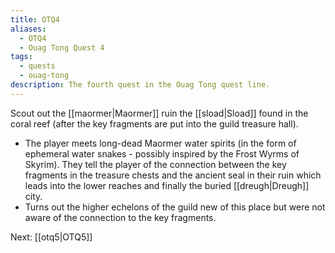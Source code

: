 ```yaml
---
title: OTQ4
aliases:
  - OTQ4
  - Ouag Tong Quest 4
tags:
  - quests
  - ouag-tong
description: The fourth quest in the Ouag Tong quest line.
---
```

Scout out the [[maormer|Maormer]] ruin the [[sload|Sload]] found in the coral reef (after the key fragments are put into the guild treasure hall).

- The player meets long-dead Maormer water spirits (in the form of ephemeral water snakes - possibly inspired by the Frost Wyrms of Skyrim). They tell the player of the connection between the key fragments in the treasure chests and the ancient seal in their ruin which leads into the lower reaches and finally the buried [[dreugh|Dreugh]] city.
- Turns out the higher echelons of the guild new of this place but were not aware of the connection to the key fragments.

Next: [[otq5|OTQ5]]
